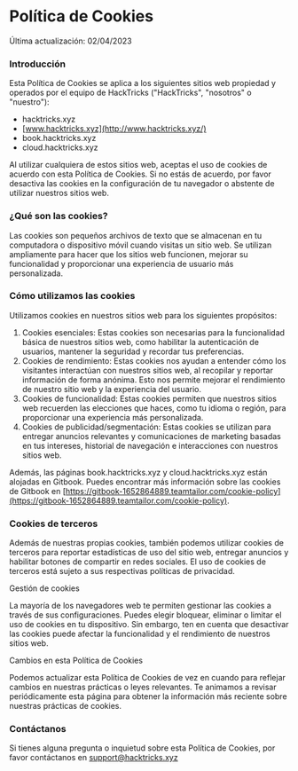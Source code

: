 # Política de Cookies

Última actualización: 02/04/2023

### Introducción

Esta Política de Cookies se aplica a los siguientes sitios web propiedad y operados por el equipo de HackTricks ("HackTricks", "nosotros" o "nuestro"):

* hacktricks.xyz
* [www.hacktricks.xyz](http://www.hacktricks.xyz/)
* book.hacktricks.xyz
* cloud.hacktricks.xyz

Al utilizar cualquiera de estos sitios web, aceptas el uso de cookies de acuerdo con esta Política de Cookies. Si no estás de acuerdo, por favor desactiva las cookies en la configuración de tu navegador o abstente de utilizar nuestros sitios web.

### ¿Qué son las cookies?

Las cookies son pequeños archivos de texto que se almacenan en tu computadora o dispositivo móvil cuando visitas un sitio web. Se utilizan ampliamente para hacer que los sitios web funcionen, mejorar su funcionalidad y proporcionar una experiencia de usuario más personalizada.

### Cómo utilizamos las cookies

Utilizamos cookies en nuestros sitios web para los siguientes propósitos:

1. Cookies esenciales: Estas cookies son necesarias para la funcionalidad básica de nuestros sitios web, como habilitar la autenticación de usuarios, mantener la seguridad y recordar tus preferencias.
2. Cookies de rendimiento: Estas cookies nos ayudan a entender cómo los visitantes interactúan con nuestros sitios web, al recopilar y reportar información de forma anónima. Esto nos permite mejorar el rendimiento de nuestro sitio web y la experiencia del usuario.
3. Cookies de funcionalidad: Estas cookies permiten que nuestros sitios web recuerden las elecciones que haces, como tu idioma o región, para proporcionar una experiencia más personalizada.
4. Cookies de publicidad/segmentación: Estas cookies se utilizan para entregar anuncios relevantes y comunicaciones de marketing basadas en tus intereses, historial de navegación e interacciones con nuestros sitios web.

Además, las páginas book.hacktricks.xyz y cloud.hacktricks.xyz están alojadas en Gitbook. Puedes encontrar más información sobre las cookies de Gitbook en [https://gitbook-1652864889.teamtailor.com/cookie-policy](https://gitbook-1652864889.teamtailor.com/cookie-policy).

### Cookies de terceros

Además de nuestras propias cookies, también podemos utilizar cookies de terceros para reportar estadísticas de uso del sitio web, entregar anuncios y habilitar botones de compartir en redes sociales. El uso de cookies de terceros está sujeto a sus respectivas políticas de privacidad.

Gestión de cookies

La mayoría de los navegadores web te permiten gestionar las cookies a través de sus configuraciones. Puedes elegir bloquear, eliminar o limitar el uso de cookies en tu dispositivo. Sin embargo, ten en cuenta que desactivar las cookies puede afectar la funcionalidad y el rendimiento de nuestros sitios web.

Cambios en esta Política de Cookies

Podemos actualizar esta Política de Cookies de vez en cuando para reflejar cambios en nuestras prácticas o leyes relevantes. Te animamos a revisar periódicamente esta página para obtener la información más reciente sobre nuestras prácticas de cookies.

### Contáctanos

Si tienes alguna pregunta o inquietud sobre esta Política de Cookies, por favor contáctanos en [support@hacktricks.xyz](mailto:support@hacktricks.xyz)
